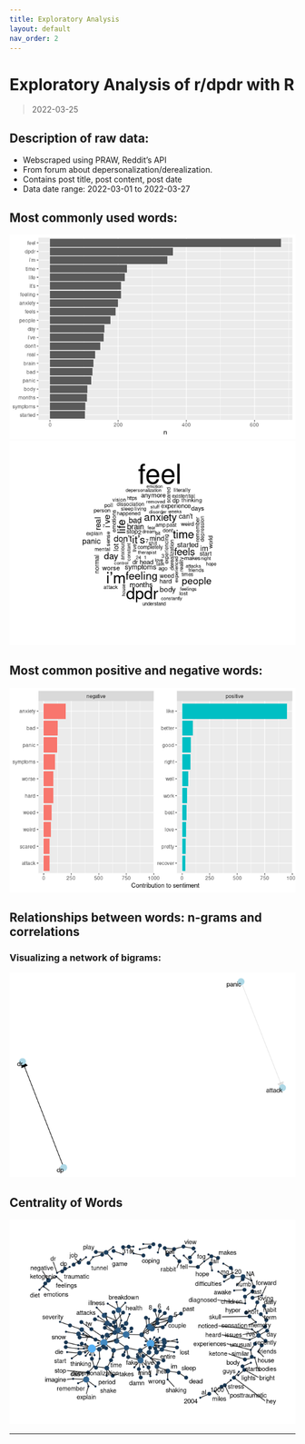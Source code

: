 ```yaml
---
title: Exploratory Analysis
layout: default
nav_order: 2
---
```


# Exploratory Analysis of r/dpdr with R

> 2022-03-25

## Description of raw data:

-   Webscraped using PRAW, Reddit’s API
-   From forum about depersonalization/derealization.
-   Contains post title, post content, post date
-   Data date range: 2022-03-01 to 2022-03-27

## Most commonly used words:

![Most Commonly Used Words](assets/MostCommonWords1.png)<!-- -->![](assets/MostCommonWords2.png)<!-- -->


## Most common positive and negative words:

![](assets/CommonPosNegWords.png)<!-- -->

## Relationships between words: n-grams and correlations

### Visualizing a network of bigrams:

![](assets/NetworkBigrams.png)<!-- -->

## Centrality of Words

![](assets/CentralityWords.png)<!-- -->

---